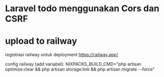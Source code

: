 # Laravel todo menggunakan Cors dan CSRF

# upload to railway
registrasi railway untuk deployment
https://railway.app/

config railway (add variabel):
NIXPACKS_BUILD_CMD="php artisan optimize:clear && php artisan storage:link && php artisan migrate --force"